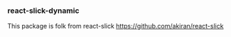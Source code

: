 ### react-slick-dynamic

This package is folk from react-slick
https://github.com/akiran/react-slick
